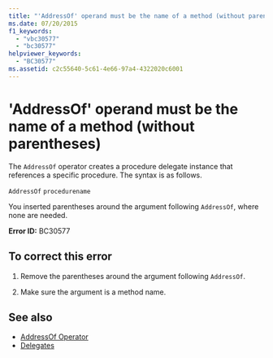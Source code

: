 ```yaml
---
title: "'AddressOf' operand must be the name of a method (without parentheses)"
ms.date: 07/20/2015
f1_keywords: 
  - "vbc30577"
  - "bc30577"
helpviewer_keywords: 
  - "BC30577"
ms.assetid: c2c55640-5c61-4e66-97a4-4322020c6001
---
```

# 'AddressOf' operand must be the name of a method (without parentheses)
The `AddressOf` operator creates a procedure delegate instance that references a specific procedure. The syntax is as follows.  
  
 `AddressOf` `procedurename`  
  
 You inserted parentheses around the argument following `AddressOf`, where none are needed.  
  
 **Error ID:** BC30577  
  
## To correct this error  
  
1. Remove the parentheses around the argument following `AddressOf`.  
  
2. Make sure the argument is a method name.  
  
## See also

- [AddressOf Operator](../../../visual-basic/language-reference/operators/addressof-operator.md)
- [Delegates](../../../visual-basic/programming-guide/language-features/delegates/index.md)
